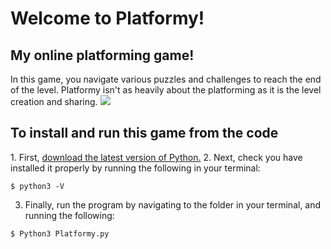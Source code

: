 <b><h1>Welcome to Platformy!</h1></b>
<h2>My online platforming game!</h2>
  In this game, you navigate various puzzles and challenges to reach the end of the level. Platformy isn't as heavily about the platforming as it is the level creation and sharing.
<img src="https://superarcherg.com/images/PlatformyPromo.png">
<h2>To install and run this game from the code</h2>
1. First, <a href="https://www.python.org/downloads/">download the latest version of Python.</a>
2. Next, check you have installed it properly by running the following in your terminal:

```shell
$ python3 -V
```

3. Finally, run the program by navigating to the folder in your terminal, and running the following:

```shell
$ Python3 Platformy.py
```
